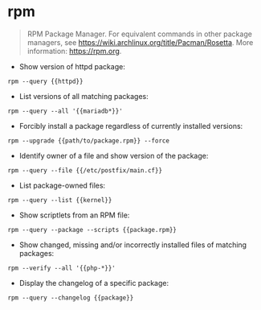 # rpm

> RPM Package Manager.
> For equivalent commands in other package managers, see <https://wiki.archlinux.org/title/Pacman/Rosetta>.
> More information: <https://rpm.org>.

- Show version of httpd package:

`rpm --query {{httpd}}`

- List versions of all matching packages:

`rpm --query --all '{{mariadb*}}'`

- Forcibly install a package regardless of currently installed versions:

`rpm --upgrade {{path/to/package.rpm}} --force`

- Identify owner of a file and show version of the package:

`rpm --query --file {{/etc/postfix/main.cf}}`

- List package-owned files:

`rpm --query --list {{kernel}}`

- Show scriptlets from an RPM file:

`rpm --query --package --scripts {{package.rpm}}`

- Show changed, missing and/or incorrectly installed files of matching packages:

`rpm --verify --all '{{php-*}}'`

- Display the changelog of a specific package:

`rpm --query --changelog {{package}}`
